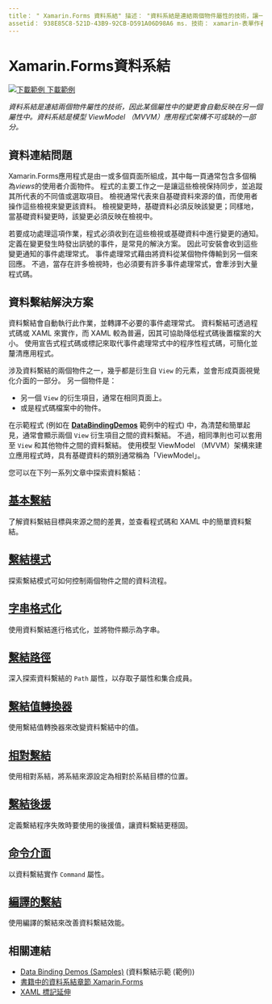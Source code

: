 ```yaml
---
title： " Xamarin.Forms 資料系結" 描述： "資料系結是連結兩個物件屬性的技術，讓一個屬性中的變更會自動反映在另一個屬性中。 資料系結是 ViewModel （MVVM）應用程式架構中不可或缺的一部分。」
assetid： 938E85C8-521D-43B9-92CB-D591A06D98A6 ms. 技術： xamarin-表單作者： davidbritch ms. author： dabritch ms. 日期：03/23/2020 否-loc： [ Xamarin.Forms ， Xamarin.Essentials ]
---
```


# <a name="xamarinforms-data-binding"></a>Xamarin.Forms資料系結

[![下載範例 ](~/media/shared/download.png) 下載範例](https://docs.microsoft.com/samples/xamarin/xamarin-forms-samples/databindingdemos)

_資料系結是連結兩個物件屬性的技術，因此某個屬性中的變更會自動反映在另一個屬性中。資料系結是模型 ViewModel （MVVM）應用程式架構不可或缺的一部分。_

## <a name="the-data-linking-problem"></a>資料連結問題

Xamarin.Forms應用程式是由一或多個頁面所組成，其中每一頁通常包含多個稱為*views*的使用者介面物件。 程式的主要工作之一是讓這些檢視保持同步，並追蹤其所代表的不同值或選取項目。 檢視通常代表來自基礎資料來源的值，而使用者操作這些檢視來變更該資料。 檢視變更時，基礎資料必須反映該變更；同樣地，當基礎資料變更時，該變更必須反映在檢視中。

若要成功處理這項作業，程式必須收到在這些檢視或基礎資料中進行變更的通知。 定義在變更發生時發出訊號的事件，是常見的解決方案。 因此可安裝會收到這些變更通知的事件處理常式。 事件處理常式藉由將資料從某個物件傳輸到另一個來回應。 不過，當存在許多檢視時，也必須要有許多事件處理常式，會牽涉到大量程式碼。

## <a name="the-data-binding-solution"></a>資料繫結解決方案

資料繫結會自動執行此作業，並轉譯不必要的事件處理常式。 資料繫結可透過程式碼或 XAML 來實作，而 XAML 較為普遍，因其可協助降低程式碼後置檔案的大小。 使用宣告式程式碼或標記來取代事件處理常式中的程序性程式碼，可簡化並釐清應用程式。

涉及資料繫結的兩個物件之一，幾乎都是衍生自 `View` 的元素，並會形成頁面視覺化介面的一部分。 另一個物件是：

- 另一個 `View` 的衍生項目，通常在相同頁面上。
- 或是程式碼檔案中的物件。

在示範程式 (例如在 [**DataBindingDemos**](https://docs.microsoft.com/samples/xamarin/xamarin-forms-samples/databindingdemos) 範例中的程式) 中，為清楚和簡單起見，通常會顯示兩個 `View` 衍生項目之間的資料繫結。 不過，相同準則也可以套用至 `View` 和其他物件之間的資料繫結。 使用模型 ViewModel （MVVM）架構來建立應用程式時，具有基礎資料的類別通常稱為「ViewModel」。

您可以在下列一系列文章中探索資料繫結：

## <a name="basic-bindings"></a>[基本繫結](basic-bindings.md)

了解資料繫結目標與來源之間的差異，並查看程式碼和 XAML 中的簡單資料繫結。

## <a name="binding-mode"></a>[繫結模式](binding-mode.md)

探索繫結模式可如何控制兩個物件之間的資料流程。

## <a name="string-formatting"></a>[字串格式化](string-formatting.md)

使用資料繫結進行格式化，並將物件顯示為字串。

## <a name="binding-path"></a>[繫結路徑](binding-path.md)

深入探索資料繫結的 `Path` 屬性，以存取子屬性和集合成員。

## <a name="binding-value-converters"></a>[繫結值轉換器](converters.md)

使用繫結值轉換器來改變資料繫結中的值。

## <a name="relative-bindings"></a>[相對繫結](relative-bindings.md)

使用相對系結，將系結來源設定為相對於系結目標的位置。

## <a name="binding-fallbacks"></a>[繫結後援](binding-fallbacks.md)

定義繫結程序失敗時要使用的後援值，讓資料繫結更穩固。

## <a name="the-command-interface"></a>[命令介面](commanding.md)

以資料繫結實作 `Command` 屬性。

## <a name="compiled-bindings"></a>[編譯的繫結](compiled-bindings.md)

使用編譯的繫結來改善資料繫結效能。

## <a name="related-links"></a>相關連結

- [Data Binding Demos (Samples)](https://docs.microsoft.com/samples/xamarin/xamarin-forms-samples/databindingdemos) (資料繫結示範 (範例))
- [書籍中的資料系結章節 Xamarin.Forms](~/xamarin-forms/creating-mobile-apps-xamarin-forms/summaries/chapter16.md)
- [XAML 標記延伸](~/xamarin-forms/xaml/markup-extensions/index.md)
